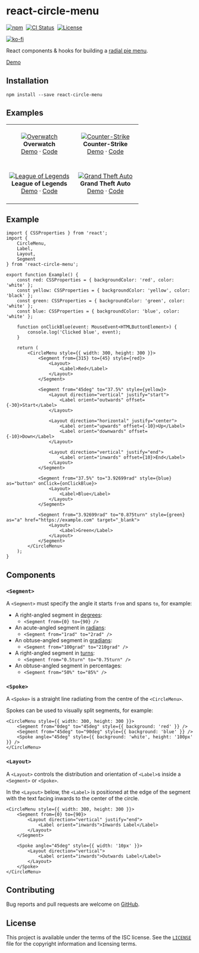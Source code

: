 # react-circle-menu

<p>
    <a href="https://www.npmjs.com/package/react-circle-menu" target="_blank" rel="noreferrer"><img alt="npm" src="https://img.shields.io/npm/v/react-circle-menu.svg" /></a>&nbsp;
    <a href="https://github.com/michaelbull/react-circle-menu/actions?query=workflow%3Aci" target="_blank" rel="noreferrer"><img alt="CI Status" src="https://github.com/michaelbull/react-circle-menu/workflows/ci/badge.svg" /></a>&nbsp;
    <a href="https://github.com/michaelbull/react-circle-menu/blob/master/LICENSE" target="_blank" rel="noreferrer"><img alt="License" src="https://img.shields.io/github/license/michaelbull/react-circle-menu.svg" /></a>
</p>
<p>
  <a href="https://ko-fi.com/R5R0CFMN6" target="_blank" rel="noreferrer">
    <img alt="ko-fi" src="https://ko-fi.com/img/githubbutton_sm.svg" />
  </a>
</p>

React components & hooks for building a [radial pie menu][wikipedia-pie-menu].

[Demo][storybook]

## Installation

```shell
npm install --save react-circle-menu
```

## Examples

<table>
  <tbody>
    <tr>
      <td align="center" width="50%">
        &nbsp;
        <br />
        <a href="https://michaelbull.github.io/react-circle-menu/?path=/story/examples--overwatch-story" target="_blank"><img src="https://github.com/michaelbull/react-circle-menu/assets/3253134/89f5cd2c-71b8-41b0-a19a-8dc63ec149e0" alt="Overwatch" /></a>
        <br />
        <strong>Overwatch</strong>
        <br />
        <a href="https://michaelbull.github.io/react-circle-menu/?path=/story/examples--overwatch-story" target="_blank">Demo</a>
        ·
        <a href="https://github.com/michaelbull/react-circle-menu/blob/master/stories/Examples/Overwatch/Overwatch.stories.tsx" target="_blank">Code</a>
        <br />
        &nbsp;
      </td>
      <td align="center" width="50%">
        &nbsp;
        <br />
        <a href="https://michaelbull.github.io/react-circle-menu/?path=/story/examples--counter-strike-story" target="_blank"><img src="https://github.com/michaelbull/react-circle-menu/assets/3253134/a0dec421-10dd-43e3-b335-b26a00c6f4c2" alt="Counter-Strike" /></a>
        <br />
        <strong>Counter-Strike</strong>
        <br />
        <a href="https://michaelbull.github.io/react-circle-menu/?path=/story/examples--counter-strike-story" target="_blank">Demo</a>
        ·
        <a href="https://github.com/michaelbull/react-circle-menu/blob/master/stories/Examples/CounterStrike/CounterStrike.stories.tsx" target="_blank">Code</a>
        <br />
        &nbsp;
      </td>
    </tr>
    <tr>
      <td align="center" width="50%">
        &nbsp;
        <br />
        <a href="https://michaelbull.github.io/react-circle-menu/?path=/story/examples--league-of-legends-story" target="_blank"><img src="https://github.com/michaelbull/react-circle-menu/assets/3253134/27812098-f3ff-446e-a794-1d26144d0cf5" alt="League of Legends" /></a>
        <br />
        <strong>League of Legends</strong>
        <br />
        <a href="https://michaelbull.github.io/react-circle-menu/?path=/story/examples--league-of-legends-story" target="_blank">Demo</a>
        ·
        <a href="https://github.com/michaelbull/react-circle-menu/blob/master/stories/Examples/LeagueOfLegends/LeagueOfLegends.stories.tsx" target="_blank">Code</a>
        <br />
        &nbsp;
      </td>
      <td align="center" width="50%">
        &nbsp;
        <br />
        <a href="https://michaelbull.github.io/react-circle-menu/?path=/story/examples--grand-theft-auto-story" target="_blank"><img src="https://github.com/michaelbull/react-circle-menu/assets/3253134/c58c5221-3da6-4edf-b8b0-6d00baad6c6d" alt="Grand Theft Auto" /></a>
        <br />
        <strong>Grand Theft Auto</strong>
        <br />
        <a href="https://michaelbull.github.io/react-circle-menu/?path=/story/examples--grand-theft-auto-story" target="_blank">Demo</a>
        ·
        <a href="https://github.com/michaelbull/react-circle-menu/blob/master/stories/Examples/GrandTheftAuto/GrandTheftAuto.stories.tsx" target="_blank">Code</a>
        <br />
        &nbsp;
      </td>
    </tr>
  </tbody>
</table>

## Example

```tsx
import { CSSProperties } from 'react';
import {
    CircleMenu,
    Label,
    Layout,
    Segment
} from 'react-circle-menu';

export function Example() {
    const red: CSSProperties = { backgroundColor: 'red', color: 'white' };
    const yellow: CSSProperties = { backgroundColor: 'yellow', color: 'black' };
    const green: CSSProperties = { backgroundColor: 'green', color: 'white' };
    const blue: CSSProperties = { backgroundColor: 'blue', color: 'white' };

    function onClickBlue(event: MouseEvent<HTMLButtonElement>) {
        console.log('Clicked blue', event);
    }

    return (
        <CircleMenu style={{ width: 300, height: 300 }}>
            <Segment from={315} to={45} style={red}>
                <Layout>
                    <Label>Red</Label>
                </Layout>
            </Segment>

            <Segment from="45deg" to="37.5%" style={yellow}>
                <Layout direction="vertical" justify="start">
                    <Label orient="outwards" offset={-30}>Start</Label>
                </Layout>

                <Layout direction="horizontal" justify="center">
                    <Label orient="upwards" offset={-10}>Up</Label>
                    <Label orient="downwards" offset={-10}>Down</Label>
                </Layout>

                <Layout direction="vertical" justify="end">
                    <Label orient="inwards" offset={10}>End</Label>
                </Layout>
            </Segment>

            <Segment from="37.5%" to="3.92699rad" style={blue} as="button" onClick={onClickBlue}>
                <Layout>
                    <Label>Blue</Label>
                </Layout>
            </Segment>

            <Segment from="3.92699rad" to="0.875turn" style={green} as="a" href="https://example.com" target="_blank">
                <Layout>
                    <Label>Green</Label>
                </Layout>
            </Segment>
        </CircleMenu>
    );
}
```

## Components

### `<Segment>`

A `<Segment>` must specify the angle it starts `from` and spans `to`, for example:

- A right-angled segment in [degrees][degree]:
    - `<Segment from={0} to={90} />`
- An acute-angled segment in [radians][radian]:
    - `<Segment from="1rad" to="2rad" />`
- An obtuse-angled segment in [gradians][gradian]:
    - `<Segment from="100grad" to="210grad" />`
- A right-angled segment in [turns][turn]:
    - `<Segment from="0.5turn" to="0.75turn" />`
- An obtuse-angled segment in percentages:
    - `<Segment from="50%" to="85%" />`

### `<Spoke>`

A `<Spoke>` is a straight line radiating from the centre of the `<CircleMenu>`.

Spokes can be used to visually split segments, for example:

```tsx
<CircleMenu style={{ width: 300, height: 300 }}>
    <Segment from="0deg" to="45deg" style={{ background: 'red' }} />
    <Segment from="45deg" to="90deg" style={{ background: 'blue' }} />
    <Spoke angle="45deg" style={{ background: 'white', height: '100px' }} />
</CircleMenu>
```

### `<Layout>`

A `<Layout>` controls the distribution and orientation of `<Label>`s inside a
`<Segment>` or `<Spoke>`.

In the `<Layout>` below, the `<Label>` is positioned at the edge of the segment
with the text facing inwards to the center of the circle.

```tsx
<CircleMenu style={{ width: 300, height: 300 }}>
    <Segment from={0} to={90}>
        <Layout direction="vertical" justify="end">
            <Label orient="inwards">Inwards Label</Label>
        </Layout>
    </Segment>

    <Spoke angle="45deg" style={{ width: '10px' }}>
        <Layout direction="vertical">
            <Label orient="inwards">Outwards Label</Label>
        </Layout>
    </Spoke>
</CircleMenu>
```

## Contributing

Bug reports and pull requests are welcome on [GitHub][github].

## License

This project is available under the terms of the ISC license. See the
[`LICENSE`](LICENSE) file for the copyright information and licensing terms.

[npm]: https://www.npmjs.com/package/react-circle-menu
[github]: https://github.com/michaelbull/react-circle-menu
[storybook]: https://michaelbull.github.io/react-circle-menu/?path=/story/examples
[wikipedia-pie-menu]: https://en.wikipedia.org/wiki/Pie_menu
[degree]: https://en.wikipedia.org/wiki/Degree_(angle)
[radian]: https://en.wikipedia.org/wiki/Radian
[gradian]: https://en.wikipedia.org/wiki/Gradian
[turn]: https://en.wikipedia.org/wiki/Turn_(angle)
